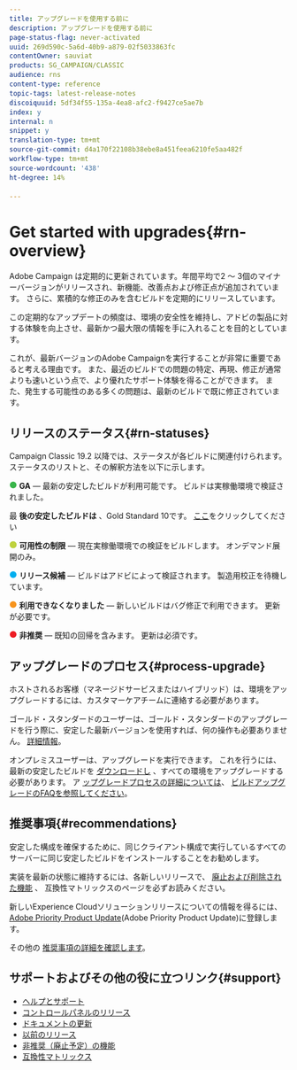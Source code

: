 ```yaml
---
title: アップグレードを使用する前に
description: アップグレードを使用する前に
page-status-flag: never-activated
uuid: 269d590c-5a6d-40b9-a879-02f5033863fc
contentOwner: sauviat
products: SG_CAMPAIGN/CLASSIC
audience: rns
content-type: reference
topic-tags: latest-release-notes
discoiquuid: 5df34f55-135a-4ea8-afc2-f9427ce5ae7b
index: y
internal: n
snippet: y
translation-type: tm+mt
source-git-commit: d4a170f22108b38ebe8a451feea6210fe5aa482f
workflow-type: tm+mt
source-wordcount: '438'
ht-degree: 14%

---
```



# Get started with upgrades{#rn-overview}

Adobe Campaign は定期的に更新されています。年間平均で2 ～ 3個のマイナーバージョンがリリースされ、新機能、改善点および修正点が追加されています。 さらに、累積的な修正のみを含むビルドを定期的にリリースしています。

この定期的なアップデートの頻度は、環境の安全性を維持し、アドビの製品に対する体験を向上させ、最新かつ最大限の情報を手に入れることを目的としています。

これが、最新バージョンのAdobe Campaignを実行することが非常に重要であると考える理由です。 また、最近のビルドでの問題の特定、再現、修正が通常よりも速いという点で、より優れたサポート体験を得ることができます。 また、発生する可能性のある多くの問題は、最新のビルドで既に修正されています。

## リリースのステータス{#rn-statuses}

Campaign Classic 19.2 以降では、ステータスが各ビルドに関連付けられます。ステータスのリストと、その解釈方法を以下に示します。

![](assets/do-not-localize/green3.png) **GA** — 最新の安定したビルドが利用可能です。 ビルドは実稼働環境で検証されました。

最 **後の安定したビルドは** 、Gold Standard 10です。 [ここ](../../rn/using/gold-standard.md)をクリックしてください

![](assets/do-not-localize/limited.png) **可用性の制限** — 現在実稼働環境での検証をビルドします。 オンデマンド展開のみ。

![](assets/do-not-localize/blue3.png) **リリース候補** — ビルドはアドビによって検証されます。 製造用校正を待機しています。

![](assets/do-not-localize/orange3.png) **利用できなくなりました** — 新しいビルドはバグ修正で利用できます。 更新が必要です。

![](assets/do-not-localize/red3.png) **非推奨** — 既知の回帰を含みます。 更新は必須です。

## アップグレードのプロセス{#process-upgrade}

ホストされるお客様（マネージドサービスまたはハイブリッド）は、環境をアップグレードするには、カスタマーケアチームに連絡する必要があります。

ゴールド・スタンダードのユーザーは、ゴールド・スタンダードのアップグレードを行う際に、安定した最新バージョンを使用すれば、何の操作も必要ありません。 [詳細情報](https://helpx.adobe.com/jp/campaign/kb/gold-standard.html)。

オンプレミスユーザーは、アップグレードを実行できます。 これを行うには、最新の安定したビルドを [ダウンロードし](https://experience.adobe.com/#/downloads/content/software-distribution/en/campaign.html) 、すべての環境をアップグレードする必要があります。 ア [ップグレードプロセスの詳細については](https://helpx.adobe.com/jp/campaign/kb/acc-build-upgrade.html)、 [ビルドアップグレードのFAQを参照してください](https://helpx.adobe.com/jp/campaign/kb/build-upgrade-faq.html)。

## 推奨事項{#recommendations}

安定した構成を確保するために、同じクライアント構成で実行しているすべてのサーバーに同じ安定したビルドをインストールすることをお勧めします。

実装を最新の状態に維持するには、各新しいリリースで、 [廃止および削除された機能](../../rn/using/deprecated-features.md) 、 [](../../rn/using/compatibility-matrix.md) 互換性マトリックスのページを必ずお読みください。

新しいExperience Cloudソリューションリリースについての情報を得るには、 [Adobe Priority Product Update](https://www.adobe.com/subscription/priority-product-update.html)(Adobe Priority Product Update)に登録します。

その他の [推奨事項の詳細を確認します](https://helpx.adobe.com/campaign/kb/acc-build-upgrade.html#Recommendations)。

## サポートおよびその他の役に立つリンク{#support}

* [ヘルプとサポート](https://helpx.adobe.com/campaign/kb/ac-support.html#acc-support)
* [コントロールパネルのリリース](https://docs.adobe.com/content/help/ja-JP/control-panel/using/release-notes.html)
* [ドキュメントの更新](../../rn/using/documentation-updates.md)
* [以前のリリース](../../rn/using/release--20-1.md)
* [非推奨（廃止予定）の機能 ](../../rn/using/deprecated-features.md)
* [互換性マトリックス](../../rn/using/compatibility-matrix.md)


